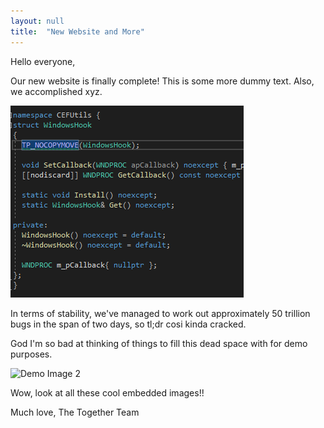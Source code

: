 ```yaml
---
layout: null
title:  "New Website and More"
---
```


Hello everyone,

Our new website is finally complete! This is some more dummy text. Also, we accomplished xyz.

![Demo Image 1](images/content/2021-11-23-demo-image-1.png)

In terms of stability, we've managed to work out approximately 50 trillion bugs in the span of two days, so tl;dr cosi kinda cracked.

God I'm so bad at thinking of things to fill this dead space with for demo purposes.

![Demo Image 2](images/content/2021-11-23-demo-image-2.png)

Wow, look at all these cool embedded images!!

Much love,
The Together Team

